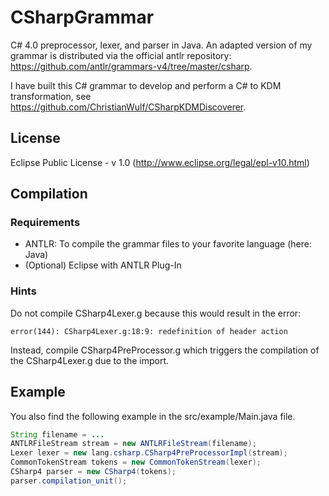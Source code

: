 CSharpGrammar
=============
C# 4.0 preprocessor, lexer, and parser in Java. An adapted version of my grammar is distributed via the official antlr repository: https://github.com/antlr/grammars-v4/tree/master/csharp.

I have built this C# grammar to develop and perform a C# to KDM transformation, see https://github.com/ChristianWulf/CSharpKDMDiscoverer.

License
---
Eclipse Public License - v 1.0 (http://www.eclipse.org/legal/epl-v10.html)

Compilation
---

### Requirements
- ANTLR: To compile the grammar files to your favorite language (here: Java)
- (Optional) Eclipse with ANTLR Plug-In

### Hints
Do not compile CSharp4Lexer.g because this would result in the error:
```
error(144): CSharp4Lexer.g:18:9: redefinition of header action
```
Instead, compile CSharp4PreProcessor.g which triggers the compilation of the CSharp4Lexer.g due to the import.

Example
---
You also find the following example in the src/example/Main.java file.
```java
String filename = ...
ANTLRFileStream stream = new ANTLRFileStream(filename);
Lexer lexer = new lang.csharp.CSharp4PreProcessorImpl(stream);
CommonTokenStream tokens = new CommonTokenStream(lexer);
CSharp4 parser = new CSharp4(tokens);
parser.compilation_unit();
```
